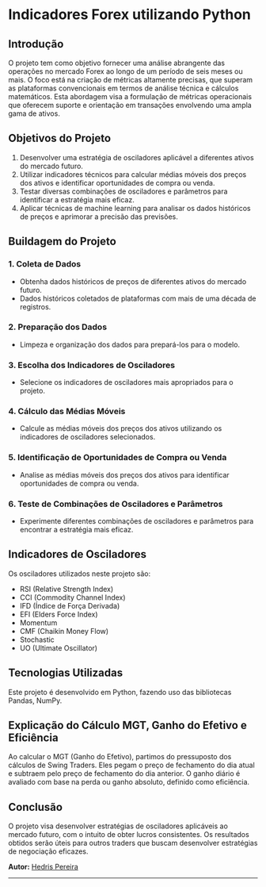 # **Indicadores Forex utilizando Python**

## **Introdução**

O projeto tem como objetivo fornecer uma análise abrangente das operações no mercado Forex ao longo de um período de seis meses ou mais. O foco está na criação de métricas altamente precisas, que superam as plataformas convencionais em termos de análise técnica e cálculos matemáticos. Esta abordagem visa a formulação de métricas operacionais que oferecem suporte e orientação em transações envolvendo uma ampla gama de ativos.

## **Objetivos do Projeto**

1. Desenvolver uma estratégia de osciladores aplicável a diferentes ativos do mercado futuro.
2. Utilizar indicadores técnicos para calcular médias móveis dos preços dos ativos e identificar oportunidades de compra ou venda.
3. Testar diversas combinações de osciladores e parâmetros para identificar a estratégia mais eficaz.
4. Aplicar técnicas de machine learning para analisar os dados históricos de preços e aprimorar a precisão das previsões.

## **Buildagem do Projeto** 

### **1. Coleta de Dados**
   - Obtenha dados históricos de preços de diferentes ativos do mercado futuro.
   - Dados históricos coletados de plataformas com mais de uma década de registros.

### **2. Preparação dos Dados**
   - Limpeza e organização dos dados para prepará-los para o modelo.

### **3. Escolha dos Indicadores de Osciladores**
   - Selecione os indicadores de osciladores mais apropriados para o projeto.

### **4. Cálculo das Médias Móveis**
   - Calcule as médias móveis dos preços dos ativos utilizando os indicadores de osciladores selecionados.

### **5. Identificação de Oportunidades de Compra ou Venda**
   - Analise as médias móveis dos preços dos ativos para identificar oportunidades de compra ou venda.

### **6. Teste de Combinações de Osciladores e Parâmetros**
   - Experimente diferentes combinações de osciladores e parâmetros para encontrar a estratégia mais eficaz.


## **Indicadores de Osciladores**

Os osciladores utilizados neste projeto são:

- RSI (Relative Strength Index)
- CCI (Commodity Channel Index)
- IFD (Índice de Força Derivada)
- EFI (Elders Force Index)
- Momentum
- CMF (Chaikin Money Flow)
- Stochastic
- UO (Ultimate Oscillator)

## **Tecnologias Utilizadas**

Este projeto é desenvolvido em Python, fazendo uso das bibliotecas Pandas, NumPy.

## **Explicação do Cálculo MGT, Ganho do Efetivo e Eficiência**

Ao calcular o MGT (Ganho do Efetivo), partimos do pressuposto dos cálculos de Swing Traders. Eles pegam o preço de fechamento do dia atual e subtraem pelo preço de fechamento do dia anterior. O ganho diário é avaliado com base na perda ou ganho absoluto, definido como eficiência.

## **Conclusão**

O projeto visa desenvolver estratégias de osciladores aplicáveis ao mercado futuro, com o intuito de obter lucros consistentes. Os resultados obtidos serão úteis para outros traders que buscam desenvolver estratégias de negociação eficazes.

**Autor:** [Hedris Pereira](://www.linkedin.com/in/hedriss10/)

---
